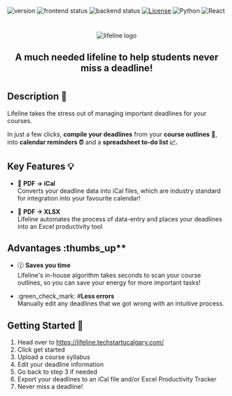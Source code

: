 ![version](https://img.shields.io/badge/version-1.0.0-red)
![frontend status](https://github.com/techstartucalgary/lifeline/actions/workflows/deploy-frontend.yaml/badge.svg)
![backend status](https://github.com/techstartucalgary/lifeline/actions/workflows/deploy-backend.yaml/badge.svg)
[![License](https://img.shields.io/badge/license-MIT-brown.svg)](https://opensource.org/licenses/MIT)
![Python](https://img.shields.io/badge/python-v3.8-blue.svg)
![React](https://img.shields.io/badge/react-v18.2-blue.svg)

<div align="center" style="margin: 2.5rem 0rem;">
  <picture>
    <source media="(prefers-color-scheme: dark)" srcset="https://user-images.githubusercontent.com/70448914/202774114-d8db6cf5-6e94-467b-a0a3-833bfec376be.png">
    <img alt="lifeline logo" src="https://user-images.githubusercontent.com/70448914/202774123-f98c4b27-3452-483c-9750-50766867dcfa.png">
  </picture>

  <h2 align="center">
    A much needed lifeline to help students never miss a deadline!
  </h2>
</div>

## Description :date:

Lifeline takes the stress out of managing important deadlines for your courses.

In just a few clicks, **compile your deadlines** from your **course outlines** :page_facing_up:, into **calendar reminders :alarm_clock:** and a **spreadsheet to-do list :chart_with_upwards_trend:.**

## Key Features :bulb:

- :calendar: **PDF &rarr; iCal** <br>
  Converts your deadline data into iCal files, which are industry standard for integration into your favourite calendar!

- :green_book: **PDF &rarr; XLSX** <br>
  Lifeline automates the process of data-entry and places your deadlines into an Excel productivity tool

## Advantages :thumbs_up\*\*

- :clock130: **Saves you time** <br>
  Lifeline's in-house algorithm takes seconds to scan your course outlines, so you can save your energy for more important tasks!

- :green_check_mark: #**Less errors** <br>
  Manually edit any deadlines that we got wrong with an intuitive process.

## Getting Started :rocket:

1. Head over to https://lifeline.techstartucalgary.com/
2. Click get started
3. Upload a course syllabus
4. Edit your deadline information
5. Go back to step 3 if needed
6. Export your deadlines to an iCal file and/or Excel Productivity Tracker
7. Never miss a deadline!
